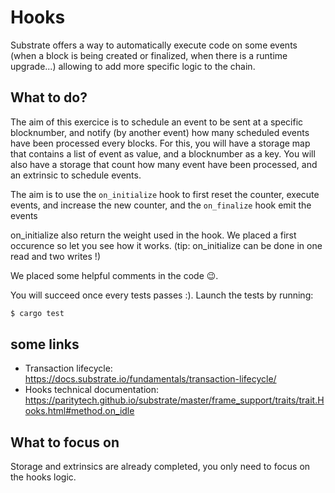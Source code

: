 # Hooks

Substrate offers a way to automatically execute code on some events (when a block is being created or
finalized, when there is a runtime upgrade...) allowing to add more specific logic to the chain.

## What to do?

The aim of this exercice is to schedule an event to be sent at a specific blocknumber, and notify 
(by another event) how many scheduled events have been processed every blocks.
For this, you will have a storage map that contains a list of event as value, and a blocknumber as a key.
You will also have a storage that count how many event have been processed, and an extrinsic to schedule 
events.

The aim is to use the `on_initialize` hook to first reset the counter, execute events, and increase the 
new counter, and the `on_finalize` hook emit the events

on_initialize also return the weight used in the hook. We placed a first occurence so let you see how 
it works.
(tip: on_initialize can be done in one read and two writes !)

We placed some helpful comments in the code 😉.

You will succeed once every tests passes :).
Launch the tests by running:

```sh
$ cargo test
```

## some links

* Transaction lifecycle: https://docs.substrate.io/fundamentals/transaction-lifecycle/
* Hooks technical documentation: https://paritytech.github.io/substrate/master/frame_support/traits/trait.Hooks.html#method.on_idle

## What to focus on

Storage and extrinsics are already completed, you only need to focus on the hooks logic.
